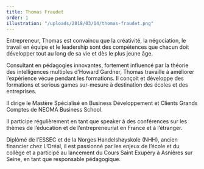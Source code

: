 ```yaml
---
title: Thomas Fraudet
order: 1
illustration: "/uploads/2018/03/14/thomas-fraudet.png"
---
```


Entrepreneur, Thomas est convaincu que la créativité, la négociation, le travail en équipe et le leadership sont des compétences que chacun doit développer tout au long de sa vie et dès le plus jeune âge.

Consultant en pédagogies innovantes, fortement influencé par la théorie des intelligences multiples d’Howard Gardner, Thomas travaille à améliorer l’expérience vécue pendant les formations. Il conçoit et développe des formations et serious games sur-mesure à destination des écoles et des entreprises.

Il dirige le Mastère Spécialisé en Business Développement et Clients Grands Comptes de NEOMA Business School.

Il participe régulièrement en tant que speaker à des conférences sur les thèmes de l’éducation et de l’entrepreneuriat en France et à l’étranger.

Diplômé de l’ESSEC et de la Norges Handelshøyskole (NHH), ancien financier chez L’Oréal, il est passionné par les enjeux de l’école et du collège et a participé au lancement du Cours Saint Exupéry à Asnières sur Seine, en tant que responsable pédagogique.

